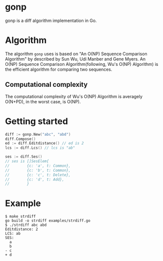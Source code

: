 # gonp

gonp is a diff algorithm implementation in Go.

# Algorithm

The algorithm `gonp` uses is based on "An O(NP) Sequence Comparison Algorithm" by described by Sun Wu, Udi Manber and Gene Myers.
An O(NP) Sequence Comparison Algorithm(following, Wu's O(NP) Algorithm) is the efficient algorithm for comparing two sequences.

## Computational complexity

The computational complexity of Wu's O(NP) Algorithm is averagely O(N+PD), in the worst case, is O(NP).

# Getting started

```go
diff := gonp.New("abc", "abd")
diff.Compose()
ed := diff.Editdistance() // ed is 2
lcs := diff.Lcs() // lcs is "ab"

ses := diff.Ses()
// ses is []SesElem{
//        {c: 'a', t: Common},
//        {c: 'b', t: Common},
//        {c: 'c', t: Delete},
//        {c: 'd', t: Add},
//        }
```

# Example

```
$ make strdiff
go build -o strdiff examples/strdiff.go
$ ./strdiff abc abd
Editdistance: 2
LCS: ab
SES:
  a
  b
- c
+ d
```
